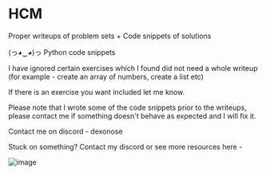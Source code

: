 # HCM
Proper writeups of problem sets + Code snippets of solutions

(っ◕‿◕)っ Python code snippets

I have ignored certain exercises which I found did not need a whole writeup (for example - create an array of numbers, create a list etc) 

If there is an exercise you want included let me know.

Please note that I wrote some of the code snippets prior to the writeups, please contact me if something doesn't behave as expected and I will fix it.

Contact me on discord - dexonose

Stuck on something? Contact my discord or see more resources here -

![image](https://github.com/user-attachments/assets/69d2b74b-5abc-4d9b-9276-a7dcda4b6e5f)
